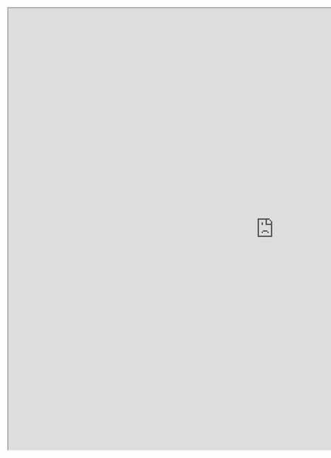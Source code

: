 <iframe src="https://public.tableau.com/profile/san.wang#!/vizhome/GTSRB_Result_Viz/GTSRB" width="1200" height="1000"></iframe>

